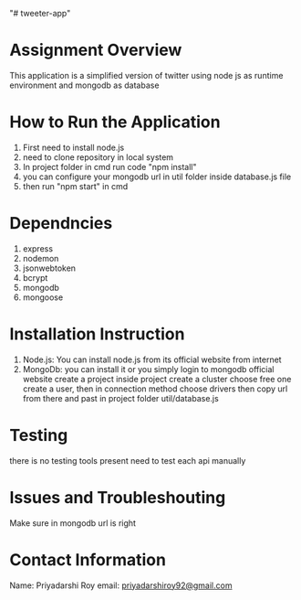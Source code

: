"# tweeter-app"

# Assignment Overview

This application is a simplified version of twitter using node js as runtime environment and mongodb as database

# How to Run the Application

1. First need to install node.js
2. need to clone repository in local system
3. In project folder in cmd run code "npm install"
4. you can configure your mongodb url in util folder inside database.js file
5. then run "npm start" in cmd

# Dependncies

1. express
2. nodemon
3. jsonwebtoken
4. bcrypt
5. mongodb
6. mongoose

# Installation Instruction

1. Node.js: You can install node.js from its official website from internet
2. MongoDb: you can install it or you simply
   login to mongodb official website
   create a project
   inside project create a cluster choose free one
   create a user,
   then in connection method choose drivers
   then copy url from there
   and past in project folder util/database.js

# Testing

there is no testing tools present need to test each api manually

# Issues and Troubleshouting

Make sure in mongodb url is right

# Contact Information

Name: Priyadarshi Roy
email: priyadarshiroy92@gmail.com
